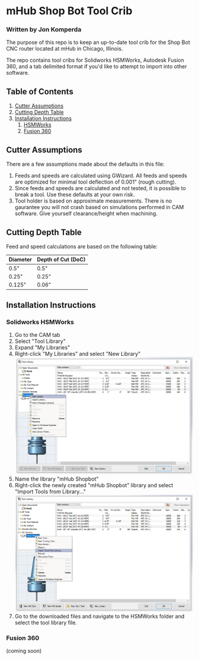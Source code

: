 # mHub Shop Bot Tool Crib #
### Written by Jon Komperda ###

The purpose of this repo is to keep an up-to-date tool crib for the Shop Bot CNC router located at mHub in Chicago, Illinois.

The repo contains tool cribs for Solidworks HSMWorks, Autodesk Fusion 360, and a tab delimited format if you'd like to attempt to import into other software.

## Table of Contents ##
1. [Cutter Assumptions](#cutter-assumptions)
2. [Cutting Depth Table](#cutting-depth-table)
3. [Installation Instructions](#installation-instructions)
   1. [HSMWorks](#solidworks-hsmworks)
   2. [Fusion 360](#fusion-360)

## Cutter Assumptions ##
There are a few assumptions made about the defaults in this file:
1. Feeds and speeds are calculated using GWizard. All feeds and speeds are optimized for minimal tool deflection of 0.001" (rough cutting).
2. Since feeds and speeds are calculated and not tested, it is possible to break a tool. Use these defaults at your own risk.
3. Tool holder is based on approximate measurements. There is no gaurantee you will not crash based on simulations performed in CAM software. Give yourself clearance/height when machining.

## Cutting Depth Table ##
Feed and speed calculations are based on the following table:

Diameter | Depth of Cut (DoC)
-------------|--------------
0.5" | 0.5"
0.25" | 0.25"
0.125" | 0.06"

## Installation Instructions ##
### Solidworks HSMWorks ###
1. Go to the CAM tab
2. Select "Tool Library"
3. Expand "My Libraries"
4. Right-click "My Libraries" and select "New Library"
![New Library](/docs/images/hsm-newlib.png)
5. Name the library "mHub Shopbot"
6. Right-click the newly created "mHub Shopbot" library and select "Import Tools from Library..."
![Import Library](/docs/images/hsm-importtool.png)
7. Go to the downloaded files and navigate to the HSMWorks folder and select the tool library file.

### Fusion 360 ###
(coming soon)
